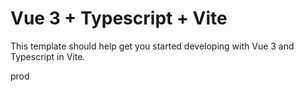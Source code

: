 # Vue 3 + Typescript + Vite

This template should help get you started developing with Vue 3 and Typescript in Vite.

prod
